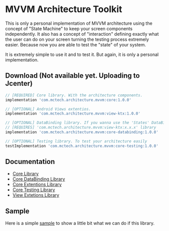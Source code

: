 # MVVM Architecture Toolkit
This is only a personal implementation of MVVM architecture using the concept of "State Machine" to keep your screen components independently. It also has a concept of "interaction" defining exactly what the user can do on your screen turning the testing process extremely easier. Because now you are able to test the "state" of your system.

It is extremely simple to use it and to test it. But again, it is only a personal implementation.

## Download (Not available yet. Uploading to Jcenter)
```groovy
// [REQUIRED] Core library. With the architecture components.
implementation 'com.mctech.architecture.mvvm:core:1.0.0'

// [OPTIONAL] Android Views extentios. 
implementation 'com.mctech.architecture.mvvm:view-ktx:1.0.0'

// [OPTIONAL] DataBinding library. If you wanna use the 'States' DataBinding adapters.
// [REQUIRES] 'com.mctech.architecture.mvvm:view-ktx:x.x.x' library
implementation 'com.mctech.architecture.mvvm:core-databinding:1.0.0'

// [OPTIONAL] Testing library. To test your architecture easily
testImplementation 'com.mctech.architecture.mvvm:core-testing:1.0.0'
``` 

## Documentation
* [Core Library](https://github.com/MayconCardoso/Mvvm-Architecture-Toolkit/tree/master/library/core)
* [Core DataBinding Library](https://github.com/MayconCardoso/Mvvm-Architecture-Toolkit/tree/master/library/core-databinding)
* [Core Extentions Library](https://github.com/MayconCardoso/Mvvm-Architecture-Toolkit/tree/master/library/core-ktx)
* [Core Testing Library](https://github.com/MayconCardoso/Mvvm-Architecture-Toolkit/tree/master/library/core-testing)
* [View Extetions Library](https://github.com/MayconCardoso/Mvvm-Architecture-Toolkit/tree/master/library/view-extentions)

## Sample

Here is a simple [sample](https://github.com/MayconCardoso/Mvvm-Architecture-Toolkit/tree/master/sample) to show a little bit what we can do if this library. 
